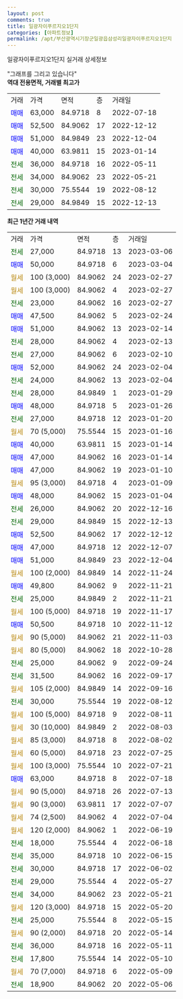 ```yaml
---
layout: post
comments: true
title: 일광자이푸르지오1단지
categories: [아파트정보]
permalink: /apt/부산광역시기장군일광읍삼성리일광자이푸르지오1단지
---
```


일광자이푸르지오1단지 실거래 상세정보

<script type="text/javascript">
  google.charts.load('current', {'packages':['line', 'corechart']});
  google.charts.setOnLoadCallback(drawChart);

  function drawChart() {
    var data = new google.visualization.DataTable();
    data.addColumn('date', '거래일');
    data.addColumn('number', "매매");
    data.addColumn('number', "전세");
    data.addColumn('number', "전매");

    data.addRows([[new Date(Date.parse("2023-03-06")), null, 27000, null], [new Date(Date.parse("2023-03-04")), 50000, null, null], [new Date(Date.parse("2023-02-27")), null, null, null], [new Date(Date.parse("2023-02-27")), null, null, null], [new Date(Date.parse("2023-02-27")), null, 23000, null], [new Date(Date.parse("2023-02-24")), 47500, null, null], [new Date(Date.parse("2023-02-14")), 51000, null, null], [new Date(Date.parse("2023-02-13")), null, 28000, null], [new Date(Date.parse("2023-02-10")), null, 27000, null], [new Date(Date.parse("2023-02-04")), 52000, null, null], [new Date(Date.parse("2023-02-04")), null, 24000, null], [new Date(Date.parse("2023-01-29")), null, 28000, null], [new Date(Date.parse("2023-01-26")), 48000, null, null], [new Date(Date.parse("2023-01-20")), null, 27000, null], [new Date(Date.parse("2023-01-16")), null, null, null], [new Date(Date.parse("2023-01-14")), 40000, null, null], [new Date(Date.parse("2023-01-14")), 47000, null, null], [new Date(Date.parse("2023-01-10")), 47000, null, null], [new Date(Date.parse("2023-01-09")), null, null, null], [new Date(Date.parse("2023-01-04")), 48000, null, null], [new Date(Date.parse("2022-12-16")), null, 26000, null], [new Date(Date.parse("2022-12-13")), null, 29000, null], [new Date(Date.parse("2022-12-12")), 52500, null, null], [new Date(Date.parse("2022-12-07")), 47000, null, null], [new Date(Date.parse("2022-12-04")), 51000, null, null], [new Date(Date.parse("2022-11-24")), null, null, null], [new Date(Date.parse("2022-11-21")), 49800, null, null], [new Date(Date.parse("2022-11-21")), null, 25000, null], [new Date(Date.parse("2022-11-17")), null, null, null], [new Date(Date.parse("2022-11-12")), 50500, null, null], [new Date(Date.parse("2022-11-03")), null, null, null], [new Date(Date.parse("2022-10-28")), null, null, null], [new Date(Date.parse("2022-09-24")), null, 25000, null], [new Date(Date.parse("2022-09-17")), null, 31500, null], [new Date(Date.parse("2022-09-16")), null, null, null], [new Date(Date.parse("2022-08-12")), null, 30000, null], [new Date(Date.parse("2022-08-11")), null, null, null], [new Date(Date.parse("2022-08-03")), null, null, null], [new Date(Date.parse("2022-08-02")), null, null, null], [new Date(Date.parse("2022-07-25")), null, null, null], [new Date(Date.parse("2022-07-21")), null, null, null], [new Date(Date.parse("2022-07-18")), 63000, null, null], [new Date(Date.parse("2022-07-13")), null, null, null], [new Date(Date.parse("2022-07-07")), null, null, null], [new Date(Date.parse("2022-07-04")), null, null, null], [new Date(Date.parse("2022-06-19")), null, null, null], [new Date(Date.parse("2022-06-18")), null, 18000, null], [new Date(Date.parse("2022-06-15")), null, 35000, null], [new Date(Date.parse("2022-06-02")), null, 30000, null], [new Date(Date.parse("2022-05-27")), null, 29000, null], [new Date(Date.parse("2022-05-21")), null, 34000, null], [new Date(Date.parse("2022-05-20")), null, null, null], [new Date(Date.parse("2022-05-15")), null, 25000, null], [new Date(Date.parse("2022-05-14")), null, null, null], [new Date(Date.parse("2022-05-11")), null, 36000, null], [new Date(Date.parse("2022-05-10")), null, 17800, null], [new Date(Date.parse("2022-05-09")), null, null, null], [new Date(Date.parse("2022-05-06")), null, 18900, null]]);

    var options = {
      hAxis: {
        format: 'yyyy/MM/dd'
      },    
      lineWidth: 0,
      pointsVisible: true,    
      title: '최근 1년간 유형별 실거래가 분포',
      legend: { position: 'bottom' }
    };

    var formatter = new google.visualization.NumberFormat({pattern:'###,###'} );
    formatter.format(data, 1);
    formatter.format(data, 2);
    
    setTimeout(function() {
        var chart = new google.visualization.LineChart(document.getElementById('columnchart_material'));
        chart.draw(data, (options));
        document.getElementById('loading').style.display = 'none';
    }, 200);
  }
</script>


<div id="loading" style="z-index:20; display: block; margin-left: 0px">"그래프를 그리고 있습니다"</div>
<div id="columnchart_material" style="width: 95%; margin-left: 0px; display: block"></div>
<!-- contents start -->
<b>역대 전용면적, 거래별 최고가</b>
<table class="sortable">
    <tr>
      <td>거래</td>
      <td>가격</td>
      <td>면적</td>
      <td>층</td>
      <td>거래일</td>
    </tr>
        <tr>
          <td><a style="color: blue">매매</a></td>
          <td>63,000</td>
          <td>84.9718</td>
          <td>8</td>
          <td>2022-07-18</td>
        </tr>            <tr>
          <td><a style="color: blue">매매</a></td>
          <td>52,500</td>
          <td>84.9062</td>
          <td>17</td>
          <td>2022-12-12</td>
        </tr>            <tr>
          <td><a style="color: blue">매매</a></td>
          <td>51,000</td>
          <td>84.9849</td>
          <td>23</td>
          <td>2022-12-04</td>
        </tr>            <tr>
          <td><a style="color: blue">매매</a></td>
          <td>40,000</td>
          <td>63.9811</td>
          <td>15</td>
          <td>2023-01-14</td>
        </tr>        
        <tr>
              <td><a style="color: darkgreen">전세</a></td>
              <td>36,000</td>
              <td>84.9718</td>
              <td>16</td>
              <td>2022-05-11</td>
            </tr>            <tr>
              <td><a style="color: darkgreen">전세</a></td>
              <td>34,000</td>
              <td>84.9062</td>
              <td>23</td>
              <td>2022-05-21</td>
            </tr>            <tr>
              <td><a style="color: darkgreen">전세</a></td>
              <td>30,000</td>
              <td>75.5544</td>
              <td>19</td>
              <td>2022-08-12</td>
            </tr>            <tr>
              <td><a style="color: darkgreen">전세</a></td>
              <td>29,000</td>
              <td>84.9849</td>
              <td>15</td>
              <td>2022-12-13</td>
            </tr>        
    
</table>

<b>최근 1년간 거래 내역</b>

<table class="sortable">
    <tr>
      <td>거래</td>
      <td>가격</td>
      <td>면적</td>
      <td>층</td>
      <td>거래일</td>
    </tr>
    <tr>
      <td><a style="color: darkgreen">전세</a></td>
      <td>27,000</td>
      <td>84.9718</td>
      <td>13</td>
      <td>2023-03-06</td>
    </tr>          <tr>
      <td><a style="color: blue">매매</a></td>
      <td>50,000</td>
      <td>84.9718</td>
      <td>6</td>
      <td>2023-03-04</td>
    </tr>          <tr>
      <td><a style="color: darkgoldenrod">월세</a></td>
      <td>100 (3,000)</td>
      <td>84.9062</td>
      <td>24</td>
      <td>2023-02-27</td>
    </tr>          <tr>
      <td><a style="color: darkgoldenrod">월세</a></td>
      <td>100 (3,000)</td>
      <td>84.9062</td>
      <td>4</td>
      <td>2023-02-27</td>
    </tr>          <tr>
      <td><a style="color: darkgreen">전세</a></td>
      <td>23,000</td>
      <td>84.9062</td>
      <td>16</td>
      <td>2023-02-27</td>
    </tr>          <tr>
      <td><a style="color: blue">매매</a></td>
      <td>47,500</td>
      <td>84.9062</td>
      <td>5</td>
      <td>2023-02-24</td>
    </tr>          <tr>
      <td><a style="color: blue">매매</a></td>
      <td>51,000</td>
      <td>84.9062</td>
      <td>13</td>
      <td>2023-02-14</td>
    </tr>          <tr>
      <td><a style="color: darkgreen">전세</a></td>
      <td>28,000</td>
      <td>84.9062</td>
      <td>4</td>
      <td>2023-02-13</td>
    </tr>          <tr>
      <td><a style="color: darkgreen">전세</a></td>
      <td>27,000</td>
      <td>84.9062</td>
      <td>6</td>
      <td>2023-02-10</td>
    </tr>          <tr>
      <td><a style="color: blue">매매</a></td>
      <td>52,000</td>
      <td>84.9062</td>
      <td>24</td>
      <td>2023-02-04</td>
    </tr>          <tr>
      <td><a style="color: darkgreen">전세</a></td>
      <td>24,000</td>
      <td>84.9062</td>
      <td>13</td>
      <td>2023-02-04</td>
    </tr>          <tr>
      <td><a style="color: darkgreen">전세</a></td>
      <td>28,000</td>
      <td>84.9849</td>
      <td>1</td>
      <td>2023-01-29</td>
    </tr>          <tr>
      <td><a style="color: blue">매매</a></td>
      <td>48,000</td>
      <td>84.9718</td>
      <td>5</td>
      <td>2023-01-26</td>
    </tr>          <tr>
      <td><a style="color: darkgreen">전세</a></td>
      <td>27,000</td>
      <td>84.9718</td>
      <td>12</td>
      <td>2023-01-20</td>
    </tr>          <tr>
      <td><a style="color: darkgoldenrod">월세</a></td>
      <td>70 (5,000)</td>
      <td>75.5544</td>
      <td>15</td>
      <td>2023-01-16</td>
    </tr>          <tr>
      <td><a style="color: blue">매매</a></td>
      <td>40,000</td>
      <td>63.9811</td>
      <td>15</td>
      <td>2023-01-14</td>
    </tr>          <tr>
      <td><a style="color: blue">매매</a></td>
      <td>47,000</td>
      <td>84.9062</td>
      <td>16</td>
      <td>2023-01-14</td>
    </tr>          <tr>
      <td><a style="color: blue">매매</a></td>
      <td>47,000</td>
      <td>84.9062</td>
      <td>19</td>
      <td>2023-01-10</td>
    </tr>          <tr>
      <td><a style="color: darkgoldenrod">월세</a></td>
      <td>95 (3,000)</td>
      <td>84.9718</td>
      <td>4</td>
      <td>2023-01-09</td>
    </tr>          <tr>
      <td><a style="color: blue">매매</a></td>
      <td>48,000</td>
      <td>84.9062</td>
      <td>15</td>
      <td>2023-01-04</td>
    </tr>          <tr>
      <td><a style="color: darkgreen">전세</a></td>
      <td>26,000</td>
      <td>84.9062</td>
      <td>20</td>
      <td>2022-12-16</td>
    </tr>          <tr>
      <td><a style="color: darkgreen">전세</a></td>
      <td>29,000</td>
      <td>84.9849</td>
      <td>15</td>
      <td>2022-12-13</td>
    </tr>          <tr>
      <td><a style="color: blue">매매</a></td>
      <td>52,500</td>
      <td>84.9062</td>
      <td>17</td>
      <td>2022-12-12</td>
    </tr>          <tr>
      <td><a style="color: blue">매매</a></td>
      <td>47,000</td>
      <td>84.9718</td>
      <td>12</td>
      <td>2022-12-07</td>
    </tr>          <tr>
      <td><a style="color: blue">매매</a></td>
      <td>51,000</td>
      <td>84.9849</td>
      <td>23</td>
      <td>2022-12-04</td>
    </tr>          <tr>
      <td><a style="color: darkgoldenrod">월세</a></td>
      <td>100 (2,000)</td>
      <td>84.9849</td>
      <td>14</td>
      <td>2022-11-24</td>
    </tr>          <tr>
      <td><a style="color: blue">매매</a></td>
      <td>49,800</td>
      <td>84.9062</td>
      <td>9</td>
      <td>2022-11-21</td>
    </tr>          <tr>
      <td><a style="color: darkgreen">전세</a></td>
      <td>25,000</td>
      <td>84.9849</td>
      <td>2</td>
      <td>2022-11-21</td>
    </tr>          <tr>
      <td><a style="color: darkgoldenrod">월세</a></td>
      <td>100 (5,000)</td>
      <td>84.9718</td>
      <td>19</td>
      <td>2022-11-17</td>
    </tr>          <tr>
      <td><a style="color: blue">매매</a></td>
      <td>50,500</td>
      <td>84.9718</td>
      <td>10</td>
      <td>2022-11-12</td>
    </tr>          <tr>
      <td><a style="color: darkgoldenrod">월세</a></td>
      <td>90 (5,000)</td>
      <td>84.9062</td>
      <td>21</td>
      <td>2022-11-03</td>
    </tr>          <tr>
      <td><a style="color: darkgoldenrod">월세</a></td>
      <td>80 (5,000)</td>
      <td>84.9062</td>
      <td>18</td>
      <td>2022-10-28</td>
    </tr>          <tr>
      <td><a style="color: darkgreen">전세</a></td>
      <td>25,000</td>
      <td>84.9062</td>
      <td>9</td>
      <td>2022-09-24</td>
    </tr>          <tr>
      <td><a style="color: darkgreen">전세</a></td>
      <td>31,500</td>
      <td>84.9062</td>
      <td>16</td>
      <td>2022-09-17</td>
    </tr>          <tr>
      <td><a style="color: darkgoldenrod">월세</a></td>
      <td>105 (2,000)</td>
      <td>84.9849</td>
      <td>14</td>
      <td>2022-09-16</td>
    </tr>          <tr>
      <td><a style="color: darkgreen">전세</a></td>
      <td>30,000</td>
      <td>75.5544</td>
      <td>19</td>
      <td>2022-08-12</td>
    </tr>          <tr>
      <td><a style="color: darkgoldenrod">월세</a></td>
      <td>100 (5,000)</td>
      <td>84.9718</td>
      <td>9</td>
      <td>2022-08-11</td>
    </tr>          <tr>
      <td><a style="color: darkgoldenrod">월세</a></td>
      <td>30 (10,000)</td>
      <td>84.9849</td>
      <td>2</td>
      <td>2022-08-03</td>
    </tr>          <tr>
      <td><a style="color: darkgoldenrod">월세</a></td>
      <td>85 (3,000)</td>
      <td>84.9718</td>
      <td>8</td>
      <td>2022-08-02</td>
    </tr>          <tr>
      <td><a style="color: darkgoldenrod">월세</a></td>
      <td>60 (5,000)</td>
      <td>84.9718</td>
      <td>23</td>
      <td>2022-07-25</td>
    </tr>          <tr>
      <td><a style="color: darkgoldenrod">월세</a></td>
      <td>100 (3,000)</td>
      <td>75.5544</td>
      <td>10</td>
      <td>2022-07-21</td>
    </tr>          <tr>
      <td><a style="color: blue">매매</a></td>
      <td>63,000</td>
      <td>84.9718</td>
      <td>8</td>
      <td>2022-07-18</td>
    </tr>          <tr>
      <td><a style="color: darkgoldenrod">월세</a></td>
      <td>90 (5,000)</td>
      <td>84.9718</td>
      <td>26</td>
      <td>2022-07-13</td>
    </tr>          <tr>
      <td><a style="color: darkgoldenrod">월세</a></td>
      <td>90 (3,000)</td>
      <td>63.9811</td>
      <td>17</td>
      <td>2022-07-07</td>
    </tr>          <tr>
      <td><a style="color: darkgoldenrod">월세</a></td>
      <td>74 (2,500)</td>
      <td>84.9062</td>
      <td>4</td>
      <td>2022-07-04</td>
    </tr>          <tr>
      <td><a style="color: darkgoldenrod">월세</a></td>
      <td>120 (2,000)</td>
      <td>84.9062</td>
      <td>1</td>
      <td>2022-06-19</td>
    </tr>          <tr>
      <td><a style="color: darkgreen">전세</a></td>
      <td>18,000</td>
      <td>75.5544</td>
      <td>4</td>
      <td>2022-06-18</td>
    </tr>          <tr>
      <td><a style="color: darkgreen">전세</a></td>
      <td>35,000</td>
      <td>84.9718</td>
      <td>10</td>
      <td>2022-06-15</td>
    </tr>          <tr>
      <td><a style="color: darkgreen">전세</a></td>
      <td>30,000</td>
      <td>84.9718</td>
      <td>17</td>
      <td>2022-06-02</td>
    </tr>          <tr>
      <td><a style="color: darkgreen">전세</a></td>
      <td>29,000</td>
      <td>75.5544</td>
      <td>4</td>
      <td>2022-05-27</td>
    </tr>          <tr>
      <td><a style="color: darkgreen">전세</a></td>
      <td>34,000</td>
      <td>84.9062</td>
      <td>23</td>
      <td>2022-05-21</td>
    </tr>          <tr>
      <td><a style="color: darkgoldenrod">월세</a></td>
      <td>120 (3,000)</td>
      <td>84.9718</td>
      <td>15</td>
      <td>2022-05-20</td>
    </tr>          <tr>
      <td><a style="color: darkgreen">전세</a></td>
      <td>25,000</td>
      <td>75.5544</td>
      <td>8</td>
      <td>2022-05-15</td>
    </tr>          <tr>
      <td><a style="color: darkgoldenrod">월세</a></td>
      <td>90 (2,000)</td>
      <td>84.9718</td>
      <td>20</td>
      <td>2022-05-14</td>
    </tr>          <tr>
      <td><a style="color: darkgreen">전세</a></td>
      <td>36,000</td>
      <td>84.9718</td>
      <td>16</td>
      <td>2022-05-11</td>
    </tr>          <tr>
      <td><a style="color: darkgreen">전세</a></td>
      <td>17,800</td>
      <td>75.5544</td>
      <td>14</td>
      <td>2022-05-10</td>
    </tr>          <tr>
      <td><a style="color: darkgoldenrod">월세</a></td>
      <td>70 (7,000)</td>
      <td>84.9718</td>
      <td>6</td>
      <td>2022-05-09</td>
    </tr>          <tr>
      <td><a style="color: darkgreen">전세</a></td>
      <td>18,900</td>
      <td>84.9062</td>
      <td>20</td>
      <td>2022-05-06</td>
    </tr>      </table>
<!-- contents end -->    


